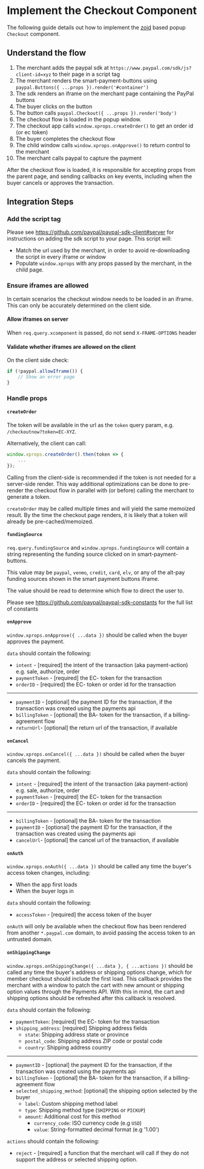 # Implement the Checkout Component

The following guide details out how to implement the [zoid](https://github.com/krakenjs/zoid) based popup `Checkout` component.

## Understand the flow

1. The merchant adds the paypal sdk at `https://www.paypal.com/sdk/js?client-id=xyz` to their page in a script tag
2. The merchant renders the smart-payment-buttons using `paypal.Buttons({ ...props }).render('#container')`
3. The sdk renders an iframe on the merchant page containing the PayPal buttons
4. The buyer clicks on the button
5. The button calls `paypal.Checkout({ ...props }).render('body')`
6. The checkout flow is loaded in the popup window.
7. The checkout app calls `window.xprops.createOrder()` to get an order id (or ec token)
8. The buyer completes the checkout flow
9. The child window calls `window.xprops.onApprove()` to return control to the merchant
10. The merchant calls paypal to capture the payment

After the checkout flow is loaded, it is responsible for accepting props from the parent page, and sending callbacks on key events, including when the buyer cancels or approves the transaction.

## Integration Steps

### Add the script tag

Please see https://github.com/paypal/paypal-sdk-client#server for instructions on adding the sdk script to your page. This script will:

- Match the url used by the merchant, in order to avoid re-downloading the script in every iframe or window
- Populate `window.xprops` with any props passed by the merchant, in the child page.

### Ensure iframes are allowed

In certain scenarios the checkout window needs to be loaded in an iframe. This can only be accurately determined on the client side.

#### Allow iframes on server

When `req.query.xcomponent` is passed, do not send `X-FRAME-OPTIONS` header

#### Validate whether iframes are allowed on the client

On the client side check:

```javascript
if (!paypal.allowIframe()) {
    // Show an error page
}
```

### Handle props

#### `createOrder`

The token will be available in the url as the `token` query param, e.g. `/checkoutnow?token=EC-XYZ`.

Alternatively, the client can call:

```javascript
window.xprops.createOrder().then(token => {
    ...
});
```

Calling from the client-side is recommended if the token is not needed for a server-side render. This way additional optimizations can be done to pre-render the checkout flow in parallel with (or before) calling the merchant to generate a token.

`createOrder` may be called multiple times and will yield the same memoized result. By the time the checkout page renders, it is likely that a token will already be pre-cached/memoized.

#### `fundingSource`

`req.query.fundingSource` and `window.xprops.fundingSource` will contain a string representing the funding source clicked on in smart-payment-buttons.

This value may be `paypal`, `venmo`, `credit`, `card`, `elv`, or any of the alt-pay funding sources shown in the smart payment buttons iframe.

The value should be read to determine which flow to direct the user to.

Please see https://github.com/paypal/paypal-sdk-constants for the full list of constants

#### `onApprove`

`window.xprops.onApprove({ ...data })` should be called when the buyer approves the payment.

`data` should contain the following:

- `intent` - [required] the intent of the transaction (aka payment-action) e.g. sale, authorize, order
- `paymentToken` - [required] the EC- token for the transaction
- `orderID` - [required] the EC- token or order id for the transaction

---

- `paymentID` - [optional] the payment ID for the transaction, if the transaction was created using the payments api
- `billingToken` - [optional] the BA- token for the transaction, if a billing-agreement flow
- `returnUrl`- [optional] the return url of the transaction, if available

#### `onCancel`

`window.xprops.onCancel({ ...data })` should be called when the buyer cancels the payment.

`data` should contain the following:

- `intent` - [required] the intent of the transaction (aka payment-action) e.g. sale, authorize, order
- `paymentToken` - [required] the EC- token for the transaction
- `orderID` - [required] the EC- token or order id for the transaction

---

- `billingToken` - [optional] the BA- token for the transaction
- `paymentID` - [optional] the payment ID for the transaction, if the transaction was created using the payments api
- `cancelUrl`- [optional] the cancel url of the transaction, if available

#### `onAuth`

`window.xprops.onAuth({ ...data })` should be called any time the buyer's access token changes, including:

- When the app first loads
- When the buyer logs in

`data` should contain the following:

- `accessToken` - [required] the access token of the buyer

`onAuth` will only be available when the checkout flow has been rendered from another `*.paypal.com` domain, to avoid passing the access token to an untrusted domain. 

#### `onShippingChange`

`window.xprops.onShippingChange({ ...data }, { ...actions })` should be called any time the buyer's address or shipping options change, which for member checkout should include the first load. This callback provides the merchant with a window to patch the cart with new amount or shipping option values through the Payments API. With this in mind, the cart and shipping options should be refreshed after this callback is resolved.

`data` should contain the following:

- `paymentToken`: [required] the EC- token for the transaction
- `shipping_address`: [required] Shipping address fields
	- `state`: Shipping address state or province
	- `postal_code`: Shipping address ZIP code or postal code
	- `country`: Shipping address country

---

- `paymentID` - [optional] the payment ID for the transaction, if the transaction was created using the payments api 
- `billingToken` - [optional] the BA- token for the transaction, if a billing-agreement flow 
- `selected_shipping_method`: [optional] the shipping option selected by the buyer
	- `label`: Custom shipping method label
	- `type`: Shipping method type (`SHIPPING` or `PICKUP`)
	- `amount`: Additional cost for this method
		- `currency_code`: ISO currency code (e.g `USD`)
		- `value`: String-formatted decimal format (e.g '1.00')

`actions` should contain the following:

- `reject` - [required] a function that the merchant will call if they do not support the address or selected shipping option.
